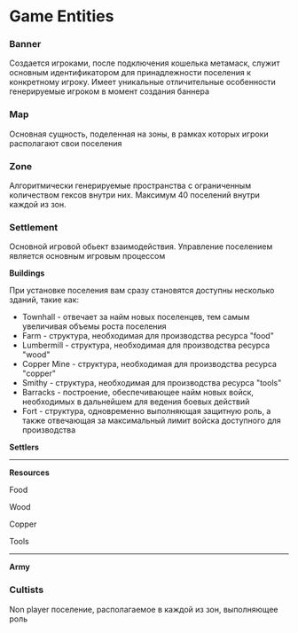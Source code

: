 # Game Entities

### Banner

Создается игроками, после подключения кошелька метамаск, служит основным идентификатором для принадлежности поселения к конкретному игроку. Имеет уникальные отличительные особенности генерируемые игроком в момент создания баннера

### Map

Основная сущность, поделенная на зоны, в рамках которых игроки располагают свои поселения

### Zone

Алгоритмически генерируемые пространства с ограниченным количеством гексов внутри них. Максимум 40 поселений внутри каждой из зон.&#x20;

### Settlement

Основной игровой обьект взаимодействия. Управление поселением является основным игровым процессом&#x20;

**Buildings**

При установке поселения вам сразу становятся доступны несколько зданий, такие как:

* Townhall - отвечает за найм новых поселенцев, тем самым увеличивая объемы роста поселения
* Farm - структура, необходимая для производства ресурса "food"&#x20;
* Lumbermill - структура, необходимая для производства ресурса "wood"&#x20;
* Copper Mine - структура, необходимая для производства ресурса "copper"&#x20;
* Smithy - структура, необходимая для производства ресурса "tools"&#x20;
* Barracks - построение, обеспечивающее найм новых войск, необходимых в дальнейшем для ведения боевых действий
* Fort - структура, одновременно выполняющая защитную роль, а также отвечающая за максимальный лимит войска доступного для производства&#x20;

**Settlers**

****

**Resources**

Food

Wood

Copper

Tools



****

**Army**

### Cultists&#x20;

Non player поселение, располагаемое в каждой из зон, выполняющее роль&#x20;
